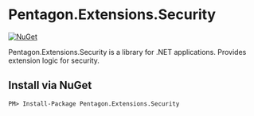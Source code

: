 # Pentagon.Extensions.Security

[![NuGet][nuget-badge]][nuget]  

Pentagon.Extensions.Security is a library for .NET applications. Provides extension logic for security.

[nuget]: https://www.nuget.org/packages/Pentagon.Extensions.Security/
[nuget-badge]: https://img.shields.io/nuget/v/Pentagon.Extensions.Security.svg?style=flat

## Install via NuGet

```
PM> Install-Package Pentagon.Extensions.Security
```